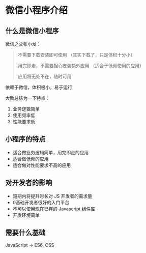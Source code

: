 # 微信小程序介绍

## 什么是微信小程序

微信之父张小龙：
> 不需要下载安装即可使用 （其实下载了，只是体积十分小）
>
> 用完即走，不需要担心安装额外应用 （适合于低频使用的应用）
>
> 应用将无处不在，随时可用

依赖于微信，体积极小，易于运行

大致总结为一下特点：

1. 业务逻辑简单
2. 使用频率低
3. 性能要求低

## 小程序的特点

+ 适合做业务逻辑简单，用完即走的应用
+ 适合做低频的应用
+ 适合做对性能要求不高的应用

## 对开发者的影响

+ 短期内将提升时长对 JS 开发者的需求量
+ 0基础开发者很好的入门平台
+ 不可以使用现在已存的 Javascript 组件库
+ 开发环境简单

## 需要什么基础

JavaScript -> ES6, CSS
